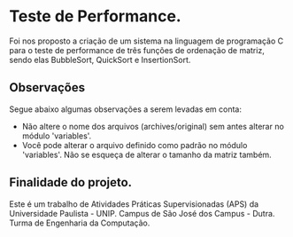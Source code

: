 # Teste de Performance.

Foi nos proposto a criação de um sistema na linguagem de programação C para o teste de performance de três funções de ordenação de matriz, sendo elas BubbleSort, QuickSort e InsertionSort.

## Observações
Segue abaixo algumas observações a serem levadas em conta:

* Não altere o nome dos arquivos (archives/original) sem antes alterar no módulo 'variables'.
* Você pode alterar o arquivo definido como padrão no módulo 'variables'. Não se esqueça de alterar o tamanho da matriz também.

## Finalidade do projeto.

Este é um trabalho de Atividades Práticas Supervisionadas (APS) da Universidade Paulista - UNIP. Campus de São José dos Campus - Dutra.
Turma de Engenharia da Computação.
